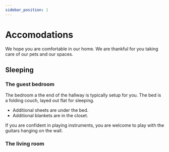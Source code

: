 ```yaml
---
sidebar_position: 1
---
```


# Accomodations

We hope you are comfortable in our home. We are thankful for you taking care of our pets and our spaces. 

## Sleeping

### The guest bedroom

The bedroom a the end of the hallway is typically setup for you. The bed is a folding couch, layed out flat for sleeping. 
- Additional sheets are under the bed. 
- Additional blankets are in the closet.

If you are confident in playing instruments, you are welcome to play with the guitars hanging on the wall.

### The living room

